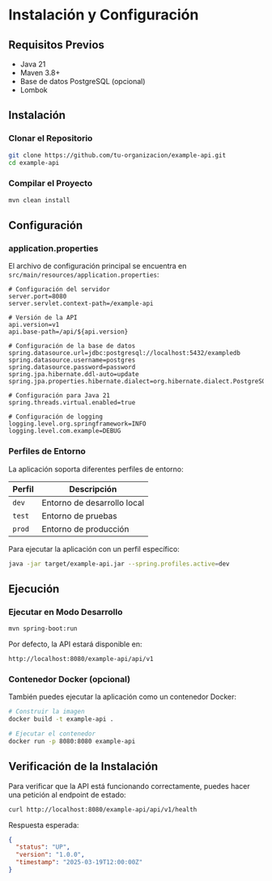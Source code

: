# Instalación y Configuración

## Requisitos Previos

- Java 21
- Maven 3.8+
- Base de datos PostgreSQL (opcional)
- Lombok

## Instalación

### Clonar el Repositorio

```bash
git clone https://github.com/tu-organizacion/example-api.git
cd example-api
```

### Compilar el Proyecto

```bash
mvn clean install
```

## Configuración

### application.properties

El archivo de configuración principal se encuentra en `src/main/resources/application.properties`:

```properties
# Configuración del servidor
server.port=8080
server.servlet.context-path=/example-api

# Versión de la API
api.version=v1
api.base-path=/api/${api.version}

# Configuración de la base de datos
spring.datasource.url=jdbc:postgresql://localhost:5432/exampledb
spring.datasource.username=postgres
spring.datasource.password=password
spring.jpa.hibernate.ddl-auto=update
spring.jpa.properties.hibernate.dialect=org.hibernate.dialect.PostgreSQLDialect

# Configuración para Java 21
spring.threads.virtual.enabled=true

# Configuración de logging
logging.level.org.springframework=INFO
logging.level.com.example=DEBUG
```

### Perfiles de Entorno

La aplicación soporta diferentes perfiles de entorno:

| Perfil | Descripción |
|--------|-------------|
| `dev` | Entorno de desarrollo local |
| `test` | Entorno de pruebas |
| `prod` | Entorno de producción |

Para ejecutar la aplicación con un perfil específico:

```bash
java -jar target/example-api.jar --spring.profiles.active=dev
```

## Ejecución

### Ejecutar en Modo Desarrollo

```bash
mvn spring-boot:run
```

Por defecto, la API estará disponible en:

```
http://localhost:8080/example-api/api/v1
```

### Contenedor Docker (opcional)

También puedes ejecutar la aplicación como un contenedor Docker:

```bash
# Construir la imagen
docker build -t example-api .

# Ejecutar el contenedor
docker run -p 8080:8080 example-api
```

## Verificación de la Instalación

Para verificar que la API está funcionando correctamente, puedes hacer una petición al endpoint de estado:

```bash
curl http://localhost:8080/example-api/api/v1/health
```

Respuesta esperada:

```json
{
  "status": "UP",
  "version": "1.0.0",
  "timestamp": "2025-03-19T12:00:00Z"
}
```